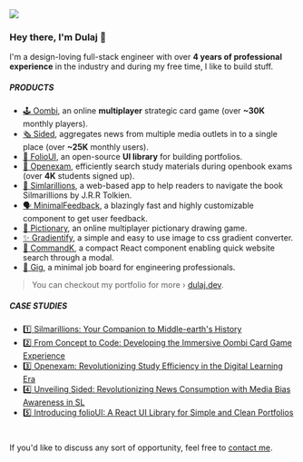 <a href="https://www.dulaj.dev" target="_blank">
  <img src="https://d3w2fcjgwwg2qu.cloudfront.net/git-banner.webp"/>
</a>

### Hey there, I'm **Dulaj** :wave:

I'm a design-loving full-stack engineer with over **4 years of professional experience** in the industry and during my free time, I like to build stuff.

##### PRODUCTS
- [🕹 Oombi](https://oombi.io/), an online **multiplayer** strategic card game (over **~30K** monthly players).
- [🗞 Sided](https://sided.news/), aggregates news from multiple media outlets in to a single place (over **~25K** monthly users).
- [🦄 FolioUI](https://github.com/dulajkavinda/folio-ui/), an open-source **UI library** for building portfolios.
- [🚀 Openexam](https://openexam.live/), efficiently search study materials during openbook exams (over **4K** students signed up).
- [🐞 Simlarillions](https://silmarillions.com/), a web-based app to help readers to navigate the book Silmarillions by J.R.R Tolkien.
- [🗣 MinimalFeedback](https://github.com/dulajkavinda/minimal-feedback/), a blazingly fast and highly customizable component to get user feedback.
- [🎨 Pictionary](https://pictionary.dulaj.dev/), an online multiplayer pictionary drawing game.
- [✨ Gradientify](https://github.com/dulajkavinda/gradientify/), a simple and easy to use image to css gradient converter.
- [🎯 CommandK](https://github.com/dulajkavinda/commandK), a compact React component enabling quick website search through a modal.
- [🥁 Gig](https://gig.lk), a minimal job board for engineering professionals.
> You can checkout my portfolio for more › [dulaj.dev](https://dulaj.dev/).


##### CASE STUDIES
- [1️⃣ Silmarillions: Your Companion to Middle-earth's History](https://www.dulaj.dev/posts/Silmarillions:-Your-Companion-to-Middle-earth's-History-51042370ab1047a7a0fe6aa419f23e9d)
- [2️⃣ From Concept to Code: Developing the Immersive Oombi Card Game Experience](https://www.dulaj.dev/posts/From-Concept-to-Code:-Developing-the-Immersive-Oombi-Card-Game-Experience-b08e72b7d5a24c398c93ba935be9e4bb)
- [3️⃣ Openexam: Revolutionizing Study Efficiency in the Digital Learning Era](https://www.dulaj.dev/posts/Openexam:-Revolutionizing-Study-Efficiency-in-the-Digital-Learning-Era-c8024fd109b341a68707820051b31b5c)
- [4️⃣ Unveiling Sided: Revolutionizing News Consumption with Media Bias Awareness in SL](https://www.dulaj.dev/posts/Unveiling-Sided:-Revolutionizing-News-Consumption-with-Media-Bias-Awareness-in-SL-43970be0df0c478db167a3123156cfed)
- [5️⃣ Introducing folioUI: A React UI Library for Simple and Clean Portfolios](https://www.dulaj.dev/posts/Introducing-folioUI:-A-React-UI-Library-for-Simple-and-Clean-Portfolios-83427cfc5c88464681d259b0c1c6de74)

#
If you'd like to discuss any sort of opportunity, feel free to [contact me](mailto:hi@dulaj.dev).
